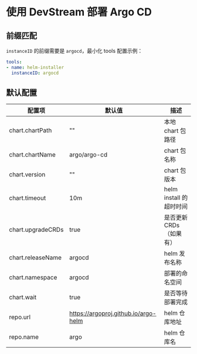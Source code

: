 # 使用 DevStream 部署 Argo CD

## 前缀匹配

`instanceID` 的前缀需要是 `argocd`，最小化 tools 配置示例：

```yaml
tools:
- name: helm-installer
  instanceID: argocd
```

## 默认配置

| 配置项              | 默认值                    | 描述                                 |
| ----               | ----                     | ----                                |
| chart.chartPath    | ""                       | 本地 chart 包路径                     |
| chart.chartName    | argo/argo-cd             | chart 包名称                         |
| chart.version      | ""                       | chart 包版本                         |
| chart.timeout      | 10m                      | helm install 的超时时间               |
| chart.upgradeCRDs  | true                     | 是否更新 CRDs（如果有）                |
| chart.releaseName  | argocd                   | helm 发布名称                         |
| chart.namespace    | argocd                   | 部署的命名空间                         |
| chart.wait         | true                     | 是否等待部署完成                       |
| repo.url           | https://argoproj.github.io/argo-helm | helm 仓库地址             |
| repo.name          | argo                     | helm 仓库名                           |
